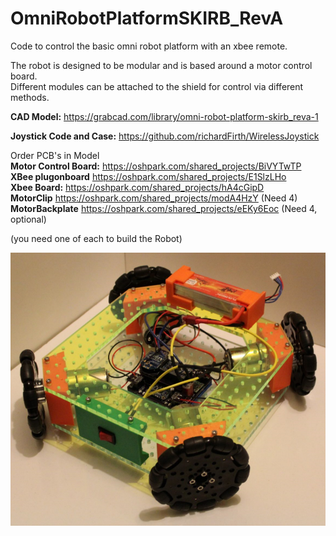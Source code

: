 # OmniRobotPlatformSKIRB_RevA  
Code to control the basic omni robot platform with an xbee remote.  

The robot is designed to be modular and is based around a motor control board.  
Different modules can be attached to the shield for control via different methods.  

**CAD Model:**  https://grabcad.com/library/omni-robot-platform-skirb_reva-1  

**Joystick Code and Case:** https://github.com/richardFirth/WirelessJoystick  

Order PCB's in Model  
**Motor Control Board:** https://oshpark.com/shared_projects/BiVYTwTP  
**XBee plugonboard** https://oshpark.com/shared_projects/E1SlzLHo  
**Xbee Board:** https://oshpark.com/shared_projects/hA4cGipD  
**MotorClip** https://oshpark.com/shared_projects/modA4HzY (Need 4)  
**MotorBackplate** https://oshpark.com/shared_projects/eEKy6Eoc (Need 4, optional)

(you need one of each to build the Robot)  

![Screenshot](OmniBotPhoto.png)  
